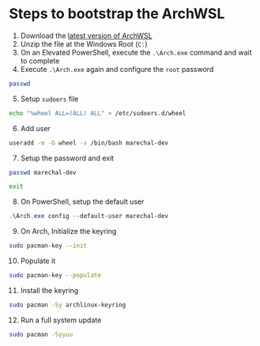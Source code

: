 # Steps to bootstrap the ArchWSL

1. Download the [latest version of ArchWSL](https://github.com/yuk7/ArchWSL/releases/latest)
2. Unzip the file at the Windows Root (`C:`)
3. On an Elevated PowerShell, execute the `.\Arch.exe` command and wait to complete
4. Execute `.\Arch.exe` again and configure the `root` password

```sh
passwd
```

5. Setup `sudoers` file

```sh
echo "%wheel ALL=(ALL) ALL" > /etc/sudoers.d/wheel
```

6. Add user

```sh
useradd -m -G wheel -s /bin/bash marechal-dev
```

7. Setup the password and exit

```sh
passwd marechal-dev
```

```sh
exit
```

8. On PowerShell, setup the default user

```powershell
.\Arch.exe config --default-user marechal-dev
```

9. On Arch, Initialize the keyring

```sh
sudo pacman-key --init
```

10. Populate it

```sh
sudo pacman-key --populate
```

11. Install the keyring

```sh
sudo pacman -Sy archlinux-keyring
```

12. Run a full system update

```sh
sudo pacman -Syyuu
```

